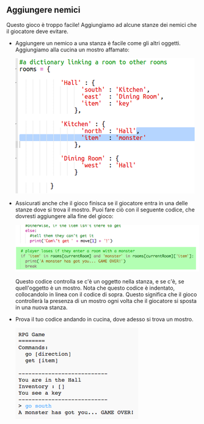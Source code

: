## Aggiungere nemici

Questo gioco è troppo facile! Aggiungiamo ad alcune stanze dei nemici che il giocatore deve evitare.

+ Aggiungere un nemico a una stanza è facile come gli altri oggetti. Aggiungiamo alla cucina un mostro affamato:

  ![screenshot](images/rpg-monster-dict.png)

+ Assicurati anche che il gioco finisca se il giocatore entra in una delle stanze dove si trova il mostro. Puoi fare ciò con il seguente codice, che dovresti aggiungere alla fine del gioco:

  ![screenshot](images/rpg-monster-code.png)

  Questo codice controlla se c'è un oggetto nella stanza, e se c'è, se quell'oggetto è un mostro. Nota che questo codice è indentato, collocandolo in linea con il codice di sopra. Questo significa che il gioco controllerà la presenza di un mostro ogni volta che il giocatore si sposta in una nuova stanza.

+ Prova il tuo codice andando in cucina, dove adesso si trova un mostro.

  ![screenshot](images/rpg-monster-test.png)


